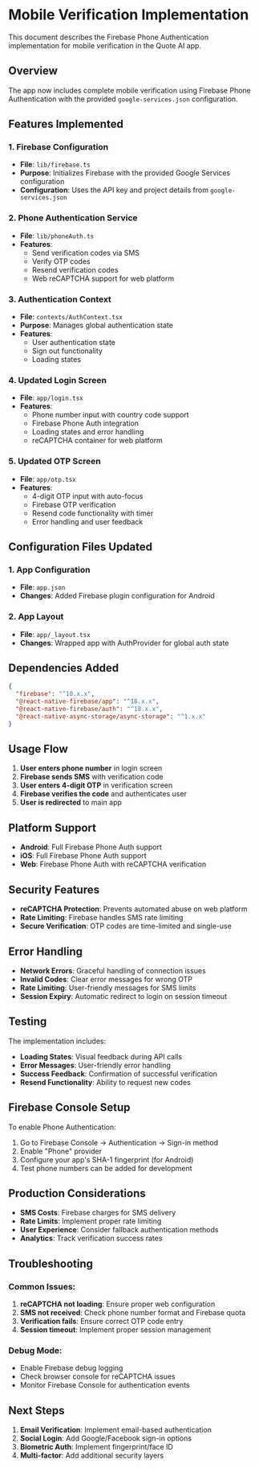 # Mobile Verification Implementation

This document describes the Firebase Phone Authentication implementation for mobile verification in the Quote AI app.

## Overview

The app now includes complete mobile verification using Firebase Phone Authentication with the provided `google-services.json` configuration.

## Features Implemented

### 1. Firebase Configuration
- **File**: `lib/firebase.ts`
- **Purpose**: Initializes Firebase with the provided Google Services configuration
- **Configuration**: Uses the API key and project details from `google-services.json`

### 2. Phone Authentication Service
- **File**: `lib/phoneAuth.ts`
- **Features**:
  - Send verification codes via SMS
  - Verify OTP codes
  - Resend verification codes
  - Web reCAPTCHA support for web platform

### 3. Authentication Context
- **File**: `contexts/AuthContext.tsx`
- **Purpose**: Manages global authentication state
- **Features**:
  - User authentication state
  - Sign out functionality
  - Loading states

### 4. Updated Login Screen
- **File**: `app/login.tsx`
- **Features**:
  - Phone number input with country code support
  - Firebase Phone Auth integration
  - Loading states and error handling
  - reCAPTCHA container for web platform

### 5. Updated OTP Screen
- **File**: `app/otp.tsx`
- **Features**:
  - 4-digit OTP input with auto-focus
  - Firebase OTP verification
  - Resend code functionality with timer
  - Error handling and user feedback

## Configuration Files Updated

### 1. App Configuration
- **File**: `app.json`
- **Changes**: Added Firebase plugin configuration for Android

### 2. App Layout
- **File**: `app/_layout.tsx`
- **Changes**: Wrapped app with AuthProvider for global auth state

## Dependencies Added

```json
{
  "firebase": "^10.x.x",
  "@react-native-firebase/app": "^18.x.x",
  "@react-native-firebase/auth": "^18.x.x",
  "@react-native-async-storage/async-storage": "^1.x.x"
}
```

## Usage Flow

1. **User enters phone number** in login screen
2. **Firebase sends SMS** with verification code
3. **User enters 4-digit OTP** in verification screen
4. **Firebase verifies the code** and authenticates user
5. **User is redirected** to main app

## Platform Support

- **Android**: Full Firebase Phone Auth support
- **iOS**: Full Firebase Phone Auth support  
- **Web**: Firebase Phone Auth with reCAPTCHA verification

## Security Features

- **reCAPTCHA Protection**: Prevents automated abuse on web platform
- **Rate Limiting**: Firebase handles SMS rate limiting
- **Secure Verification**: OTP codes are time-limited and single-use

## Error Handling

- **Network Errors**: Graceful handling of connection issues
- **Invalid Codes**: Clear error messages for wrong OTP
- **Rate Limiting**: User-friendly messages for SMS limits
- **Session Expiry**: Automatic redirect to login on session timeout

## Testing

The implementation includes:
- **Loading States**: Visual feedback during API calls
- **Error Messages**: User-friendly error handling
- **Success Feedback**: Confirmation of successful verification
- **Resend Functionality**: Ability to request new codes

## Firebase Console Setup

To enable Phone Authentication:

1. Go to Firebase Console → Authentication → Sign-in method
2. Enable "Phone" provider
3. Configure your app's SHA-1 fingerprint (for Android)
4. Test phone numbers can be added for development

## Production Considerations

- **SMS Costs**: Firebase charges for SMS delivery
- **Rate Limits**: Implement proper rate limiting
- **User Experience**: Consider fallback authentication methods
- **Analytics**: Track verification success rates

## Troubleshooting

### Common Issues:
1. **reCAPTCHA not loading**: Ensure proper web configuration
2. **SMS not received**: Check phone number format and Firebase quota
3. **Verification fails**: Ensure correct OTP code entry
4. **Session timeout**: Implement proper session management

### Debug Mode:
- Enable Firebase debug logging
- Check browser console for reCAPTCHA issues
- Monitor Firebase Console for authentication events

## Next Steps

1. **Email Verification**: Implement email-based authentication
2. **Social Login**: Add Google/Facebook sign-in options
3. **Biometric Auth**: Implement fingerprint/face ID
4. **Multi-factor**: Add additional security layers
